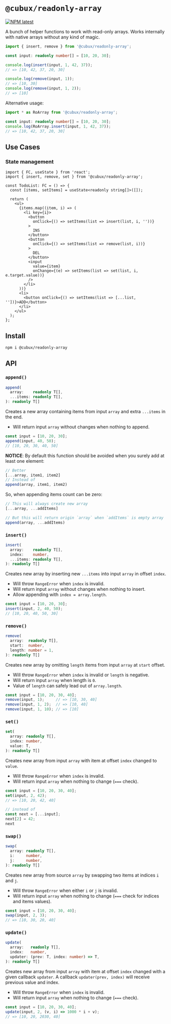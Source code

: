 # `@cubux/readonly-array`

[![NPM latest](https://img.shields.io/npm/v/@cubux/readonly-array.svg)](https://www.npmjs.com/package/@cubux/readonly-array)

A bunch of helper functions to work with read-only arrays. Works internally with
native arrays without any kind of magic.

```ts
import { insert, remove } from '@cubux/readonly-array';

const input: readonly number[] = [10, 20, 30];

console.log(insert(input, 1, 42, 37));
// => [10, 42, 37, 20, 30]

console.log(remove(input, 1));
// => [10, 30]
console.log(remove(input, 1, 2));
// => [10]
```

Alternative usage:

```ts
import * as RoArray from '@cubux/readonly-array';

const input: readonly number[] = [10, 20, 30];
console.log(RoArray.insert(input, 1, 42, 37));
// => [10, 42, 37, 20, 30]
```

## Use Cases

### State management

```tsx
import { FC, useState } from 'react';
import { insert, remove, set } from '@cubux/readonly-array';

const TodoList: FC = () => {
  const [items, setItems] = useState<readonly string[]>([]);

  return (
    <ul>
      {items.map((item, i) => (
        <li key={i}>
          <button
            onClick={() => setItems(list => insert(list, i, ''))}
          >
            INS
          </button>
          <button
            onClick={() => setItems(list => remove(list, i))}
          >
            DEL
          </button>
          <input
            value={item}
            onChange={(e) => setItems(list => set(list, i, e.target.value))}
          />
        </li>
      ))}
      <li>
        <button onClick={() => setItems(list => [...list, ''])}>ADD</button>
      </li>
    </ul>
  );
};
```

## Install

```sh
npm i @cubux/readonly-array
```

## API

### `append()`

```ts
append(
  array:    readonly T[],
  ...items: readonly T[],
): readonly T[]
```

Creates a new array containing items from input `array` and extra `...items` in
the end.

- Will return input `array` without changes when nothing to append.

```js
const input = [10, 20, 30];
append(input, 40, 50);
// [10, 20, 30, 40, 50]
```

**NOTICE**: By default this function should be avoided when you surely add at
least one element:

```js
// Better
[...array, item1, item2]
// Instead of
append(array, item1, item2)
```

So, when appending items count can be zero:

```js
// This will always create new array
[...array, ...addItems]

// But this will return origin `array` when `addItems` is empty array
append(array, ...addItems)
```

### `insert()`

```ts
insert(
  array:    readonly T[],
  index:    number,
  ...items: readonly T[],
): readonly T[]
```

Creates new array by inserting new `...items` into input `array` in offset
`index`.

- Will throw `RangeError` when `index` is invalid.
- Will return input `array` without changes when nothing to insert.
- Allow appending with `index = array.length`.

```js
const input = [10, 20, 30];
insert(input, 2, 40, 50);
// [10, 20, 40, 50, 30]
```

### `remove()`

```ts
remove(
  array:  readonly T[],
  start:  number,
  length: number = 1,
): readonly T[]
```

Creates new array by omitting `length` items from input `array` at `start`
offset.

- Will throw `RangeError` when `index` is invalid or `length` is negative.
- Will return input `array` when length is `0`.
- Value of `length` can safely lead out of `array.length`.

```js
const input = [10, 20, 30, 40];
remove(input, 1);     // => [10, 30, 40]
remove(input, 1, 2);  // => [10, 40]
remove(input, 1, 10); // => [10]
```

### `set()`

```ts
set(
  array: readonly T[],
  index: number,
  value: T,
): readonly T[]
```

Creates new array from input `array` with item at offset `index` changed to
`value`.

- Will throw `RangeError` when `index` is invalid.
- Will return input `array` when nothing to change (`===` check).

```js
const input = [10, 20, 30, 40];
set(input, 2, 42);
// => [10, 20, 42, 40]

// instead of
const next = [...input];
next[2] = 42;
next
```

### `swap()`

```ts
swap(
  array: readonly T[],
  i:     number,
  j:     number,
): readonly T[]
```

Creates new array from source `array` by swapping two items at indices `i` and
`j`.

- Will throw `RangeError` when either `i` or `j` is invalid.
- Will return input `array` when nothing to change (`===` check for indices
  and items values).

```js
const input = [10, 20, 30, 40];
swap(input, 2, 3);
// => [10, 30, 20, 40]
```

### `update()`

```ts
update(
  array:   readonly T[],
  index:   number,
  updater: (prev: T, index: number) => T,
): readonly T[]
```

Creates new array from input `array` with item at offset `index` changed with
a given callback `updater`. A callback `updater(prev, index)` will receive
previous value and index.

- Will throw `RangeError` when `index` is invalid.
- Will return input `array` when nothing to change (`===` check).

```js
const input = [10, 20, 30, 40];
update(input, 2, (v, i) => 1000 * i + v);
// => [10, 20, 2030, 40]
```
